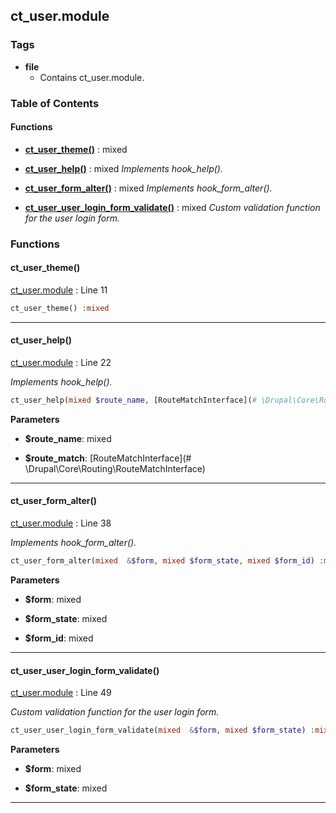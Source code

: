 


## ct_user.module






### Tags

- **file**
  - Contains ct_user.module.






### Table of Contents











#### Functions
- **[ct_user_theme()](../namespaces/default.md#ct_user_theme)**
           : mixed

- **[ct_user_help()](../namespaces/default.md#ct_user_help)**
           : mixed
*Implements hook_help().*

- **[ct_user_form_alter()](../namespaces/default.md#ct_user_form_alter)**
           : mixed
*Implements hook_form_alter().*

- **[ct_user_user_login_form_validate()](../namespaces/default.md#ct_user_user_login_form_validate)**
           : mixed
*Custom validation function for the user login form.*







### Functions

#### ct_user_theme()

[ct_user.module](../files/web-modules-custom-ct-user-ct-user.md) : Line 11



```php
ct_user_theme() :mixed
```






---
#### ct_user_help()

[ct_user.module](../files/web-modules-custom-ct-user-ct-user.md) : Line 22

*Implements hook_help().*


```php
ct_user_help(mixed $route_name, [RouteMatchInterface](# \Drupal\Core\Routing\RouteMatchInterface) $route_match) :mixed
```

**Parameters**

- **$route_name**: mixed
    
- **$route_match**: [RouteMatchInterface](# \Drupal\Core\Routing\RouteMatchInterface)
    





---
#### ct_user_form_alter()

[ct_user.module](../files/web-modules-custom-ct-user-ct-user.md) : Line 38

*Implements hook_form_alter().*


```php
ct_user_form_alter(mixed  &$form, mixed $form_state, mixed $form_id) :mixed
```

**Parameters**

- **$form**: mixed
    
- **$form_state**: mixed
    
- **$form_id**: mixed
    





---
#### ct_user_user_login_form_validate()

[ct_user.module](../files/web-modules-custom-ct-user-ct-user.md) : Line 49

*Custom validation function for the user login form.*


```php
ct_user_user_login_form_validate(mixed  &$form, mixed $form_state) :mixed
```

**Parameters**

- **$form**: mixed
    
- **$form_state**: mixed
    





---

